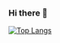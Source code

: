 ### Hi there 👋

[![Top Langs](https://github-readme-stats.vercel.app/api/top-langs/?username=JulianGabrielRivera)](https://github.com/anuraghazra/github-readme-stats)
